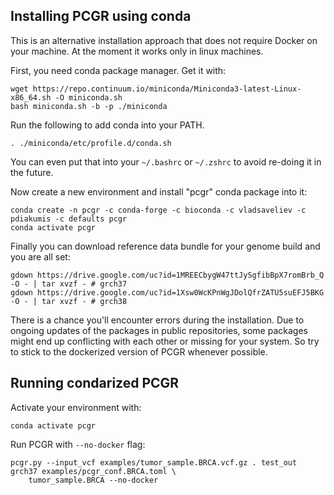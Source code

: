 ## Installing PCGR using conda

This is an alternative installation approach that does not require Docker on your machine. At the moment it works only in linux machines.

First, you need conda package manager. Get it with:

```
wget https://repo.continuum.io/miniconda/Miniconda3-latest-Linux-x86_64.sh -O miniconda.sh
bash miniconda.sh -b -p ./miniconda
```

Run the following to add conda into your PATH. 

```
. ./miniconda/etc/profile.d/conda.sh
```

You can even put that into your `~/.bashrc` or `~/.zshrc` to avoid re-doing it in the future.

Now create a new environment and install "pcgr" conda package into it:

```
conda create -n pcgr -c conda-forge -c bioconda -c vladsaveliev -c pdiakumis -c defaults pcgr
conda activate pcgr
```

Finally you can download reference data bundle for your genome build and you are all set:

```
gdown https://drive.google.com/uc?id=1MREECbygW47ttJySgfibBpX7romBrb_Q -O - | tar xvzf - # grch37
gdown https://drive.google.com/uc?id=1Xsw0WcKPnWgJDolQfrZATU5suEFJ5BKG -O - | tar xvzf - # grch38
```

There is a chance you'll encounter errors during the installation. Due to ongoing updates of the packages in public repositories, some packages might end up conflicting with each other or missing for your system. So try to stick to the dockerized version of PCGR whenever possible.

## Running condarized PCGR

Activate your environment with:

```
conda activate pcgr
```

Run PCGR with `--no-docker` flag:

```
pcgr.py --input_vcf examples/tumor_sample.BRCA.vcf.gz . test_out grch37 examples/pcgr_conf.BRCA.toml \
    tumor_sample.BRCA --no-docker
```
